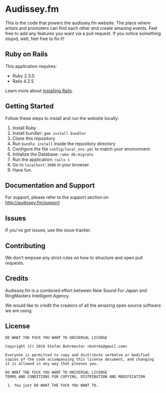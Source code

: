 Audissey.fm
================

This is the code that powers the audissey.fm website. The place where artists and promoters can find each other and create amazing events. Feel free to add any features you want via a pull request. If you notice something stupid, well, feel free to fix it!

Ruby on Rails
-------------

This application requires:

- Ruby 2.3.0
- Rails 4.2.5

Learn more about [Installing Rails](http://railsapps.github.io/installing-rails.html).

Getting Started
---------------

Follow these steps to install and run the website locally:

1. Install Ruby
2. Install bundler: `gem install bundler`
3. Clone this repository
4. Run `bundle install` inside the repository directory
5. Configure the file `config/local_env.yml` to match your environment
6. Initialize the Database: `rake db:migrate`
7. Run the application: `rails s`
8. Go to `localhost:3000` in your browser
9. Have fun.


Documentation and Support
-------------------------

For support, please refer to the support section on http://audissey.fm/support

Issues
-------------

If you've got issues, use the issue tracker.

Contributing
------------

We don't empose any strict rules on how to structure and open pull requests.

Credits
-------

Audissey.fm is a combined effort between New Sound For Japan and RingMasters Intelligent Agency.

We would like to credit the creators of all the amazing open source software we are using.

License
-------

    DO WHAT THE FUCK YOU WANT TO UNIVERSAL LICENSE

    Copyright (C) 2016 Stefan Buhrmester <buhrmi@gmail.com>

    Everyone is permitted to copy and distribute verbatim or modified
    copies of the code accompanying this license document, and changing
    it is allowed in any way that pleases you.
   
    DO WHAT THE FUCK YOU WANT TO UNIVERSAL LICENSE
    TERMS AND CONDITIONS FOR COPYING, DISTRIBUTION AND MODIFICATION

     1. You just DO WHAT THE FUCK YOU WANT TO.
